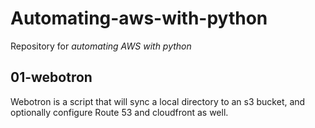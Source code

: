 # Automating-aws-with-python
Repository for *automating AWS with python*


## 01-webotron

Webotron is a script that will sync a local directory to an s3 bucket, and optionally configure Route 53 and cloudfront as well. 
